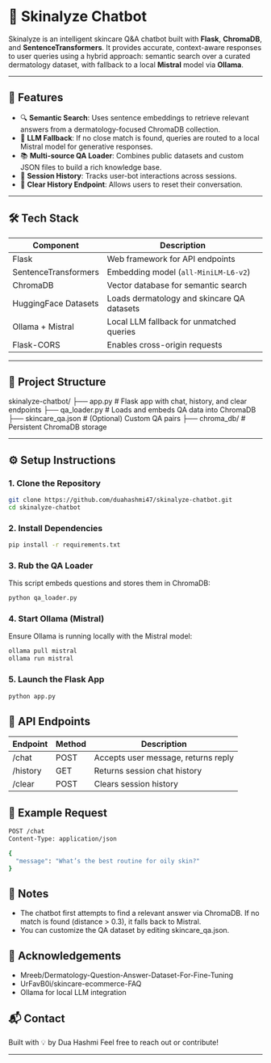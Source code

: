 # 🧴 Skinalyze Chatbot

Skinalyze is an intelligent skincare Q&A chatbot built with **Flask**, **ChromaDB**, and **SentenceTransformers**. It provides accurate, context-aware responses to user queries using a hybrid approach: semantic search over a curated dermatology dataset, with fallback to a local **Mistral** model via **Ollama**.

---

## 🚀 Features

- 🔍 **Semantic Search**: Uses sentence embeddings to retrieve relevant answers from a dermatology-focused ChromaDB collection.
- 🧠 **LLM Fallback**: If no close match is found, queries are routed to a local Mistral model for generative responses.
- 📚 **Multi-source QA Loader**: Combines public datasets and custom JSON files to build a rich knowledge base.
- 🧵 **Session History**: Tracks user-bot interactions across sessions.
- 🧼 **Clear History Endpoint**: Allows users to reset their conversation.

---

## 🛠️ Tech Stack

| Component            | Description                                      |
|---------------------|--------------------------------------------------|
| Flask               | Web framework for API endpoints                  |
| SentenceTransformers | Embedding model (`all-MiniLM-L6-v2`)             |
| ChromaDB            | Vector database for semantic search              |
| HuggingFace Datasets| Loads dermatology and skincare QA datasets       |
| Ollama + Mistral    | Local LLM fallback for unmatched queries         |
| Flask-CORS          | Enables cross-origin requests                    |

---

## 📂 Project Structure
skinalyze-chatbot/ ├── app.py             # Flask app with chat, history, and clear endpoints 
                   ├── qa_loader.py       # Loads and embeds QA data into ChromaDB 
                   ├── skincare_qa.json   # (Optional) Custom QA pairs 
                   ├── chroma_db/         # Persistent ChromaDB storage

---

## ⚙️ Setup Instructions

### 1. Clone the Repository
```bash
git clone https://github.com/duahashmi47/skinalyze-chatbot.git
cd skinalyze-chatbot
```
### 2. Install Dependencies
```bash
pip install -r requirements.txt
```

### 3. Rub the QA Loader
This script embeds questions and stores them in ChromaDB:
```bash
python qa_loader.py
```

### 4. Start Ollama (Mistral)
Ensure Ollama is running locally with the Mistral model:
```bash
ollama pull mistral
ollama run mistral
```
### 5. Launch the Flask App
```bash
python app.py
```

## 📡 API Endpoints

| Endpoint | Method | Description                         |
|----------|--------|-------------------------------------|
| /chat    | POST   | Accepts user message, returns reply | 
| /history | GET    | Returns session chat history        | 
| /clear   | POST   | Clears session history              | 


## 🧪 Example Request
```bash
POST /chat
Content-Type: application/json

{
  "message": "What’s the best routine for oily skin?"
}
```


## 📌 Notes
- The chatbot first attempts to find a relevant answer via ChromaDB. If no match is found (distance > 0.3), it falls back to Mistral.
- You can customize the QA dataset by editing skincare_qa.json.

## 🙌 Acknowledgements
- Mreeb/Dermatology-Question-Answer-Dataset-For-Fine-Tuning
- UrFavB0i/skincare-ecommerce-FAQ
- Ollama for local LLM integration

## 📬 Contact
Built with 💡 by Dua Hashmi
Feel free to reach out or contribute!

---








